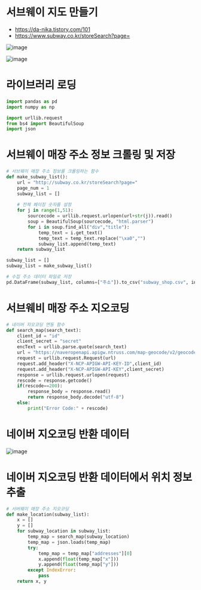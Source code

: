 # 서브웨이 지도 만들기
- https://da-nika.tistory.com/101
- https://www.subway.co.kr/storeSearch?page=

![image](https://user-images.githubusercontent.com/102650331/169444982-0adf3e0e-d8dc-4496-87cf-d19d5924ef2a.png)

![image](https://user-images.githubusercontent.com/102650331/169445043-c0c16169-95d0-4d1f-881d-e551a2c08d5e.png)


# 라이브러리 로딩
```python
import pandas as pd
import numpy as np

import urllib.request
from bs4 import BeautifulSoup
import json

```

# 서브웨이 매장 주소 정보 크롤링 및 저장
```python
# 서브웨이 매장 주소 정보를 크롤링하는 함수
def make_subway_list():
    url = "http://subway.co.kr/storeSearch?page="
    page_num = 1
    subway_list = []
    
    # 전체 페이징 숫자를 설정
    for j in range(1,51):
        sourcecode = urllib.request.urlopen(url+str(j)).read()
        soup = BeautifulSoup(sourcecode, "html.parser")
        for i in soup.find_all("div","title"):
            temp_text = i.get_text()
            temp_text = temp_text.replace("\xa0","")
            subway_list.append(temp_text)
    return subway_list

subway_list = []
subway_list = make_subway_list()

# 수집 주소 데이터 파일로 저장
pd.DataFrame(subway_list, columns=["주소"]).to_csv("subway_shop.csv", index_label="일련번호")

```

# 서브웨비 매장 주소 지오코딩
```python
# 네이버 지오코딩 연동 함수
def search_map(search_text):
    client_id = "id"
    client_secret = "secret"
    encText = urllib.parse.quote(search_text)
    url = "https://naveropenapi.apigw.ntruss.com/map-geocode/v2/geocode?query="+encText
    request = urllib.request.Request(url)
    request.add_header("X-NCP-APIGW-API-KEY-ID",client_id)
    request.add_header("X-NCP-APIGW-API-KEY",client_secret)
    response = urllib.request.urlopen(request)
    rescode = response.getcode()
    if(rescode==200):
        response_body = response.read()
        return response_body.decode("utf-8")
    else:
        print("Error Code:" + rescode)


```

# 네이버 지오코딩 반환 데이터
![image](https://user-images.githubusercontent.com/102650331/169445269-391c1ade-67a0-4cc8-aa31-de76d930864e.png)

# 네이버 지오코딩 반환 데이터에서 위치 정보 추출
```python
# 서버웨이 매장 주소 지오코딩
def make_location(subway_list):
    x = []
    y = []
    for subway_location in subway_list:
        temp_map = search_map(subway_location)
        temp_map = json.loads(temp_map)
        try:
            temp_map = temp_map["addresses"][0]
            x.append(float(temp_map["x"]))
            y.append(float(temp_map["y"]))
        except IndexError:
            pass
    return x, y

```

